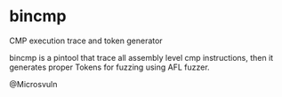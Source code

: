 # bincmp
 CMP execution trace and token generator
 
 bincmp is a pintool that trace all assembly level cmp instructions, then it generates proper Tokens for fuzzing using AFL fuzzer.

@Microsvuln
